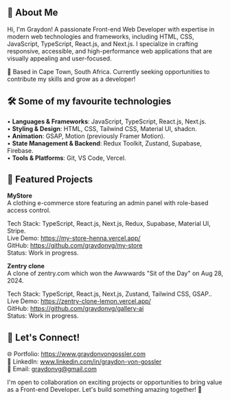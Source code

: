 ## 🚀 About Me
Hi, I'm Graydon! A passionate Front-end Web Developer with expertise in modern web technologies and frameworks, including HTML, CSS, JavaScript, TypeScript, React.js, and Next.js. I specialize in crafting responsive, accessible, and high-performance web applications that are visually appealing and user-focused.

📍 Based in Cape Town, South Africa. Currently seeking opportunities to contribute my skills and grow as a developer!

## 🛠️ Some of my favourite technologies
•	**Languages & Frameworks**: JavaScript, TypeScript, React.js, Next.js.  
•	**Styling & Design**: HTML, CSS, Tailwind CSS, Material UI, shadcn.  
•	**Animation**: GSAP, Motion (previously Framer Motion).    
•	**State Management & Backend**: Redux Toolkit, Zustand, Supabase, Firebase.  
•	**Tools & Platforms**: Git, VS Code, Vercel.  

## 🌟 Featured Projects
**MyStore**  
A clothing e-commerce store featuring an admin panel with role-based access control. 

Tech Stack: TypeScript, React.js, Next.js, Redux, Supabase, Material UI, Stripe.   
Live Demo: https://my-store-henna.vercel.app/  
GitHub: https://github.com/graydonvg/my-store  
Status: Work in progress.

**Zentry clone**  
A clone of zentry.com which won the Awwwards "Sit of the Day" on Aug 28, 2024.

Tech Stack: TypeScript, React.js, Next.js, Zustand, Tailwind CSS, GSAP..   
Live Demo: https://zentry-clone-lemon.vercel.app/  
GitHub: https://github.com/graydonvg/gallery-ai  
Status: Work in progress.

## 💌 Let's Connect!
🌐 Portfolio: https://www.graydonvongossler.com  
💼 LinkedIn: www.linkedin.com/in/graydon-von-gossler  
📧 Email: graydonvg@gmail.com  

I'm open to collaboration on exciting projects or opportunities to bring value as a Front-end Developer. Let's build something amazing together! 🚀
